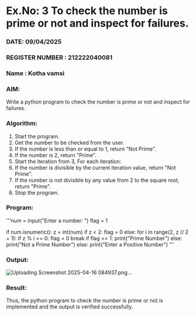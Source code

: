 # Ex.No: 3 To check the number is prime or not and inspect for failures.
 
### DATE: 09/04/2025                                                                            
### REGISTER NUMBER : 212222040081
### Name : Kotha vamsi
### AIM: 
Write a python program to check the number is prime or not and inspect for failures.
 
### Algorithm:
1. Start the program.
2. Get the number to be checked from the user.
3. If the number is less than or equal to 1, return "Not Prime".
4. If the number is 2, return "Prime".
5. Start the iteration from 3, For each iteration:
6. If the number is divisible by the current iteration value, return "Not Prime".
7. If the number is not divisible by any value from 2 to the square root, return "Prime".
8. Stop the program.

### Program:
'''num = input("Enter a number: ")
flag = 1  

if num.isnumeric():
    z = int(num)
    if z < 2:
        flag = 0
    else:
        for i in range(2, z // 2 + 1):
            if z % i == 0:
                flag = 0
                break
    if flag == 1:
        print("Prime Number")
    else:
        print("Not a Prime Number")
else:
    print("Enter a Positive Number") '''

### Output:
![Uploading Screenshot 2025-04-16 084937.png…]()






### Result:
Thus, the python program to check the number is prime or not is implemented and the output is verified successfully.
